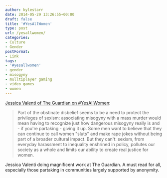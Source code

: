 ```yaml
---
author: kylestarr
date: 2014-05-29 13:26:55+00:00
draft: false
title: '#YesAllWomen'
type: post
url: /yesallwomen/
categories:
- Culture
- Gender
postFormat:
- Link
tags:
- '#yesallwomen'
- gender
- misogyny
- mulltiplayer gaming
- video games
- women
---
```


[Jessica Valenti of The Guardian on #YesAllWomen](http://www.theguardian.com/commentisfree/2014/may/28/yesallwomen-barage-sexism-elliot-rodger?CMP=ema_565):


<blockquote>Part of the obstinate disbelief seems to be a need to protect the privileges of sexism: associating misogyny with a mass murder would mean having to recognize just how dangerous misogyny really is and - if you're partaking - giving it up. Some men want to believe that they can continue to call women "sluts" and make rape jokes without being part of a broader cultural impact. But they can't: sexism, from everyday harassment to inequality enshrined in policy, pollutes our society as a whole and limits our ability to create real justice for women.</blockquote>



Jessica Valenti doing magnificent work at The Guardian. A must read for all, especially those partaking in communities largely supported by anonymity.
